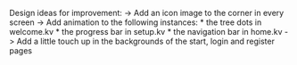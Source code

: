 Design ideas for improvement:
    -> Add an icon image to the corner in every screen
    -> Add animation to the following instances:
        * the tree dots in welcome.kv
        * the progress bar in setup.kv
        * the navigation bar in home.kv
    -> Add a little touch up in the backgrounds of the start, login and register pages



    